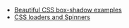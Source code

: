 - [Beautiful CSS box-shadow examples](https://getcssscan.com/css-box-shadow-examples)
- [CSS loaders and Spinners](https://cssloaders.github.io/)

